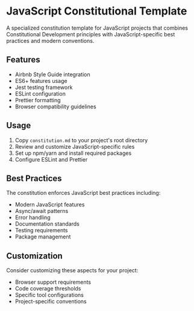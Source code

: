 # JavaScript Constitutional Template

A specialized constitution template for JavaScript projects that combines Constitutional Development principles with JavaScript-specific best practices and modern conventions.

## Features

- Airbnb Style Guide integration
- ES6+ features usage
- Jest testing framework
- ESLint configuration
- Prettier formatting
- Browser compatibility guidelines

## Usage

1. Copy `constitution.md` to your project's root directory
2. Review and customize JavaScript-specific rules
3. Set up npm/yarn and install required packages
4. Configure ESLint and Prettier

## Best Practices

The constitution enforces JavaScript best practices including:
- Modern JavaScript features
- Async/await patterns
- Error handling
- Documentation standards
- Testing requirements
- Package management

## Customization

Consider customizing these aspects for your project:
- Browser support requirements
- Code coverage thresholds
- Specific tool configurations
- Project-specific conventions
